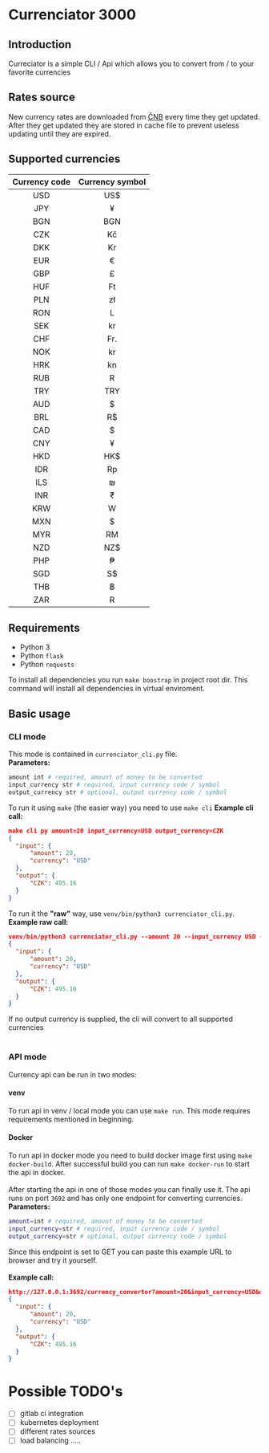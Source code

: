 # Currenciator 3000

## Introduction
Curreciator is a simple CLI / Api which allows you to convert from / to your favorite currencies

## Rates source
New currency rates are downloaded from [ČNB](https://www.cnb.cz/en/financial-markets/foreign-exchange-market/central-bank-exchange-rate-fixing/central-bank-exchange-rate-fixing/) every time
they get updated. After they get updated they are stored in cache file to prevent useless updating until they are expired.
## Supported currencies
| Currency code | Currency symbol |
| :------------:|:-------------:|
|USD | US$ |
| JPY| ¥ |
| BGN| BGN |
|CZK |  Kč|
| DKK| Kr |
| EUR| € |
| GBP| £ |
| HUF| Ft |
| PLN|  zł|
| RON| L |
| SEK| kr |
| CHF|  Fr.|
| NOK|kr|
| HRK| kn |
| RUB|  R|
| TRY|  TRY|
| AUD| $ |
| BRL|  R$|
| CAD| $ |
| CNY| ¥ |
| HKD| HK$ |
| IDR| Rp |
| ILS|  ₪|
| INR| ₹ |
| KRW| W |
| MXN|$ |
| MYR| RM |
| NZD|  NZ$|
| PHP| ₱ |
| SGD| S$ |
| THB| ฿|
|  ZAR| R|

## Requirements
- Python 3 
- Python `flask`
- Python `requests`

To install all dependencies you run `make boostrap` in project root dir.
This command will install all dependencies in virtual enviroment. 

## Basic usage
### CLI mode
This mode is contained in `currenciator_cli.py` file.<br>
<strong>Parameters:</strong> <br>
```bash
amount int # required, amount of money to be converted
input_currency str # required, input currency code / symbol
output_currency str # optional, output currency code / symbol
```
To run it using `make` (the easier way) you need to use `make cli`
<strong>Example cli call:</strong> <br>
```JSON
make cli py amount=20 input_currency=USD output_currency=CZK
{
  "input": {
      "amount": 20,
      "currency": "USD"
  }, 
  "output": {
      "CZK": 495.16
  }
}
```
To run it the <strong>"raw"</strong> way, use `venv/bin/python3 currenciator_cli.py`. <br>
<strong>Example raw call:</strong> <br>
```JSON
venv/bin/python3 currenciator_cli.py --amount 20 --input_currency USD --output_currency CZK
{
  "input": {
      "amount": 20,
      "currency": "USD"
  }, 
  "output": {
      "CZK": 495.16
  }
}
```
If no output currency is supplied, the cli will convert to all supported currencies <br><br>
### API mode
Currency api can be run in two modes:
#### venv
To run api in venv / local mode you can use `make run`.
This mode requires requirements mentioned in beginning.

#### Docker
To run api in docker mode you need to build docker image first using `make docker-build`.
After successful build you can run `make docker-run` to start the api in docker.
<br><br>
After starting the api in one of those modes you can finally use it. 
The api runs on port `3692` and has only one endpoint for converting currencies.
<br><strong>Parameters:</strong> <br>
```bash
amount=int # required, amount of money to be converted
input_currency=str # required, input currency code / symbol
output_currency=str # optional, output currency code / symbol
```
Since this endpoint is set to GET you can paste this example URL to browser and try it yourself.<br>
<br>
<strong>Example call:</strong>

```JSON
http://127.0.0.1:3692/currency_convertor?amount=20&input_currency=USD&output_currency=CZK
{
  "input": {
      "amount": 20,
      "currency": "USD"
  }, 
  "output": {
      "CZK": 495.16
  }
}
```

# Possible TODO's
 - [ ] gitlab ci integration
 - [ ] kubernetes deployment
 - [ ] different rates sources
 - [ ] load balancing
    .....
